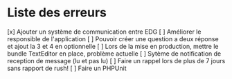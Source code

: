 # Liste des erreurs

[x] Ajouter un système de communication entre EDG
[ ] Améliorer le responsible de l'application
[ ] Pouvoir créer une question a deux réponse et ajout la 3 et 4 en optionnelle
[ ] Lors de la mise en production, mettre le bundle TextEditor en place, problème actuelle
[ ] Sytème de notification de reception de message (lu et pas lu)
[ ] Faire un rappel lors de plus de 7 jours sans rapport de rush!
[ ] Faire un PHPUnit
